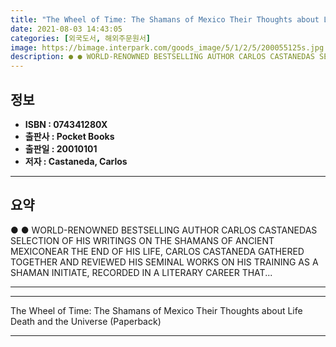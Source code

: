 ```yaml
---
title: "The Wheel of Time: The Shamans of Mexico Their Thoughts about Life Death and the Universe (Paperback)"
date: 2021-08-03 14:43:05
categories: [외국도서, 해외주문원서]
image: https://bimage.interpark.com/goods_image/5/1/2/5/200055125s.jpg
description: ● ● WORLD-RENOWNED BESTSELLING AUTHOR CARLOS CASTANEDAS SELECTION OF HIS WRITINGS ON THE SHAMANS OF ANCIENT MEXICONEAR THE END OF HIS LIFE, CARLOS CASTANEDA G
---
```


## **정보**

- **ISBN : 074341280X**
- **출판사 : Pocket Books**
- **출판일 : 20010101**
- **저자 : Castaneda, Carlos**

------



## **요약**

●  ●  WORLD-RENOWNED BESTSELLING AUTHOR CARLOS CASTANEDAS SELECTION OF HIS WRITINGS ON THE SHAMANS OF ANCIENT MEXICONEAR THE END OF HIS LIFE, CARLOS CASTANEDA GATHERED TOGETHER AND REVIEWED HIS SEMINAL WORKS ON HIS TRAINING AS A SHAMAN INITIATE, RECORDED IN A LITERARY CAREER THAT... 

------



------


The Wheel of Time: The Shamans of Mexico Their Thoughts about Life Death and the Universe (Paperback) 

------


